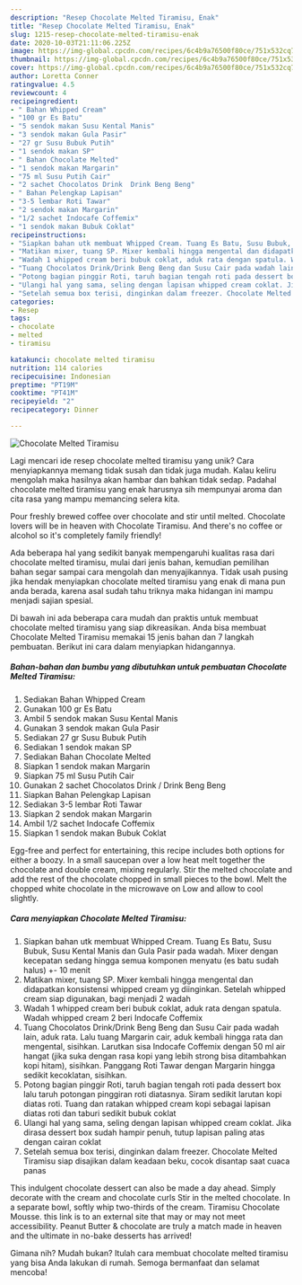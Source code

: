 ```yaml
---
description: "Resep Chocolate Melted Tiramisu, Enak"
title: "Resep Chocolate Melted Tiramisu, Enak"
slug: 1215-resep-chocolate-melted-tiramisu-enak
date: 2020-10-03T21:11:06.225Z
image: https://img-global.cpcdn.com/recipes/6c4b9a76500f80ce/751x532cq70/chocolate-melted-tiramisu-foto-resep-utama.jpg
thumbnail: https://img-global.cpcdn.com/recipes/6c4b9a76500f80ce/751x532cq70/chocolate-melted-tiramisu-foto-resep-utama.jpg
cover: https://img-global.cpcdn.com/recipes/6c4b9a76500f80ce/751x532cq70/chocolate-melted-tiramisu-foto-resep-utama.jpg
author: Loretta Conner
ratingvalue: 4.5
reviewcount: 4
recipeingredient:
- " Bahan Whipped Cream"
- "100 gr Es Batu"
- "5 sendok makan Susu Kental Manis"
- "3 sendok makan Gula Pasir"
- "27 gr Susu Bubuk Putih"
- "1 sendok makan SP"
- " Bahan Chocolate Melted"
- "1 sendok makan Margarin"
- "75 ml Susu Putih Cair"
- "2 sachet Chocolatos Drink  Drink Beng Beng"
- " Bahan Pelengkap Lapisan"
- "3-5 lembar Roti Tawar"
- "2 sendok makan Margarin"
- "1/2 sachet Indocafe Coffemix"
- "1 sendok makan Bubuk Coklat"
recipeinstructions:
- "Siapkan bahan utk membuat Whipped Cream. Tuang Es Batu, Susu Bubuk, Susu Kental Manis dan Gula Pasir pada wadah. Mixer dengan kecepatan sedang hingga semua komponen menyatu (es batu sudah halus) +- 10 menit"
- "Matikan mixer, tuang SP. Mixer kembali hingga mengental dan didapatkan konsistensi whipped cream yg diinginkan. Setelah whipped cream siap digunakan, bagi menjadi 2 wadah"
- "Wadah 1 whipped cream beri bubuk coklat, aduk rata dengan spatula. Wadah whipped cream 2 beri Indocafe Coffemix"
- "Tuang Chocolatos Drink/Drink Beng Beng dan Susu Cair pada wadah lain, aduk rata. Lalu tuang Margarin cair, aduk kembali hingga rata dan mengental, sisihkan. Larutkan sisa Indocafe Coffemix dengan 50 ml air hangat (jika suka dengan rasa kopi yang lebih strong bisa ditambahkan kopi hitam), sisihkan. Panggang Roti Tawar dengan Margarin hingga sedikit kecoklatan, sisihkan."
- "Potong bagian pinggir Roti, taruh bagian tengah roti pada dessert box lalu taruh potongan pinggiran roti diatasnya. Siram sedikit larutan kopi diatas roti. Tuang dan ratakan whipped cream kopi sebagai lapisan diatas roti dan taburi sedikit bubuk coklat"
- "Ulangi hal yang sama, seling dengan lapisan whipped cream coklat. Jika dirasa dessert box sudah hampir penuh, tutup lapisan paling atas dengan cairan coklat"
- "Setelah semua box terisi, dinginkan dalam freezer. Chocolate Melted Tiramisu siap disajikan dalam keadaan beku, cocok disantap saat cuaca panas"
categories:
- Resep
tags:
- chocolate
- melted
- tiramisu

katakunci: chocolate melted tiramisu 
nutrition: 114 calories
recipecuisine: Indonesian
preptime: "PT19M"
cooktime: "PT41M"
recipeyield: "2"
recipecategory: Dinner

---
```



![Chocolate Melted Tiramisu](https://img-global.cpcdn.com/recipes/6c4b9a76500f80ce/751x532cq70/chocolate-melted-tiramisu-foto-resep-utama.jpg)

Lagi mencari ide resep chocolate melted tiramisu yang unik? Cara menyiapkannya memang tidak susah dan tidak juga mudah. Kalau keliru mengolah maka hasilnya akan hambar dan bahkan tidak sedap. Padahal chocolate melted tiramisu yang enak harusnya sih mempunyai aroma dan cita rasa yang mampu memancing selera kita.

Pour freshly brewed coffee over chocolate and stir until melted. Chocolate lovers will be in heaven with Chocolate Tiramisu. And there&#39;s no coffee or alcohol so it&#39;s completely family friendly!

Ada beberapa hal yang sedikit banyak mempengaruhi kualitas rasa dari chocolate melted tiramisu, mulai dari jenis bahan, kemudian pemilihan bahan segar sampai cara mengolah dan menyajikannya. Tidak usah pusing jika hendak menyiapkan chocolate melted tiramisu yang enak di mana pun anda berada, karena asal sudah tahu triknya maka hidangan ini mampu menjadi sajian spesial.


Di bawah ini ada beberapa cara mudah dan praktis untuk membuat chocolate melted tiramisu yang siap dikreasikan. Anda bisa membuat Chocolate Melted Tiramisu memakai 15 jenis bahan dan 7 langkah pembuatan. Berikut ini cara dalam menyiapkan hidangannya.

<!--inarticleads1-->

##### Bahan-bahan dan bumbu yang dibutuhkan untuk pembuatan Chocolate Melted Tiramisu:

1. Sediakan  Bahan Whipped Cream
1. Gunakan 100 gr Es Batu
1. Ambil 5 sendok makan Susu Kental Manis
1. Gunakan 3 sendok makan Gula Pasir
1. Sediakan 27 gr Susu Bubuk Putih
1. Sediakan 1 sendok makan SP
1. Sediakan  Bahan Chocolate Melted
1. Siapkan 1 sendok makan Margarin
1. Siapkan 75 ml Susu Putih Cair
1. Gunakan 2 sachet Chocolatos Drink / Drink Beng Beng
1. Siapkan  Bahan Pelengkap Lapisan
1. Sediakan 3-5 lembar Roti Tawar
1. Siapkan 2 sendok makan Margarin
1. Ambil 1/2 sachet Indocafe Coffemix
1. Siapkan 1 sendok makan Bubuk Coklat


Egg-free and perfect for entertaining, this recipe includes both options for either a boozy. In a small saucepan over a low heat melt together the chocolate and double cream, mixing regularly. Stir the melted chocolate and add the rest of the chocolate chopped in small pieces to the bowl. Melt the chopped white chocolate in the microwave on Low and allow to cool slightly. 

<!--inarticleads2-->

##### Cara menyiapkan Chocolate Melted Tiramisu:

1. Siapkan bahan utk membuat Whipped Cream. Tuang Es Batu, Susu Bubuk, Susu Kental Manis dan Gula Pasir pada wadah. Mixer dengan kecepatan sedang hingga semua komponen menyatu (es batu sudah halus) +- 10 menit
1. Matikan mixer, tuang SP. Mixer kembali hingga mengental dan didapatkan konsistensi whipped cream yg diinginkan. Setelah whipped cream siap digunakan, bagi menjadi 2 wadah
1. Wadah 1 whipped cream beri bubuk coklat, aduk rata dengan spatula. Wadah whipped cream 2 beri Indocafe Coffemix
1. Tuang Chocolatos Drink/Drink Beng Beng dan Susu Cair pada wadah lain, aduk rata. Lalu tuang Margarin cair, aduk kembali hingga rata dan mengental, sisihkan. Larutkan sisa Indocafe Coffemix dengan 50 ml air hangat (jika suka dengan rasa kopi yang lebih strong bisa ditambahkan kopi hitam), sisihkan. Panggang Roti Tawar dengan Margarin hingga sedikit kecoklatan, sisihkan.
1. Potong bagian pinggir Roti, taruh bagian tengah roti pada dessert box lalu taruh potongan pinggiran roti diatasnya. Siram sedikit larutan kopi diatas roti. Tuang dan ratakan whipped cream kopi sebagai lapisan diatas roti dan taburi sedikit bubuk coklat
1. Ulangi hal yang sama, seling dengan lapisan whipped cream coklat. Jika dirasa dessert box sudah hampir penuh, tutup lapisan paling atas dengan cairan coklat
1. Setelah semua box terisi, dinginkan dalam freezer. Chocolate Melted Tiramisu siap disajikan dalam keadaan beku, cocok disantap saat cuaca panas


This indulgent chocolate dessert can also be made a day ahead. Simply decorate with the cream and chocolate curls Stir in the melted chocolate. In a separate bowl, softly whip two-thirds of the cream. Tiramisu Chocolate Mousse. this link is to an external site that may or may not meet accessibility. Peanut Butter &amp; chocolate are truly a match made in heaven and the ultimate in no-bake desserts has arrived! 

Gimana nih? Mudah bukan? Itulah cara membuat chocolate melted tiramisu yang bisa Anda lakukan di rumah. Semoga bermanfaat dan selamat mencoba!
